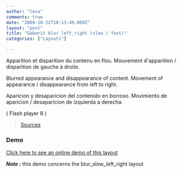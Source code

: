 ```yaml
---
author: "lexa"
comments: true
date: "2009-10-22T10:13:49.000Z"
layout: "post"
title: "Gabarit blur_left_right (slow / fast)"
categories: ["Layouts"]

---
```

Apparition et disparition du contenu en flou.
Mouvement d'apparition / disparition de gauche à droite.

Blurred appearance and disappearance of content.
Movement of appearance / disappearance from left to right.

Aparicion y desaparicion del contenido en borroso.
Movimiento de aparicion / desaparicion de izquierda a derecha.

( Flash player 8 )

> [Sources](http://www.pascaldesign.fr/down/layouts/blur_left_right.zip)


### Demo


[Click here to see an online demo of this layout](https://www.silexlabs.org/silex_server/?/layout.demo7#/start/page.2)

_**Note :**_ this demo concerns the blur_slow_left_right layout


